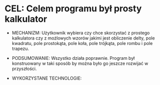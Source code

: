 # CEL: Celem programu był prosty kalkulator

* MECHANIZM: Użytkownik wybiera czy chce skorzystać z prostego kalkulatora czy z możlowych wzorów jakimi jest obliczenie delty, pole kwadratu, pole prostokąta, pole koła, pole trójkąta, pole rombu i pole trapezu.

* PODSUMOWANIE: Wszystko działa poprawnie. Program był konstruowany w taki sposób by można było go jeszcze rozwijać w przyszłości.

* WYKORZYSTANE TECHNOLOGIE: 






              
